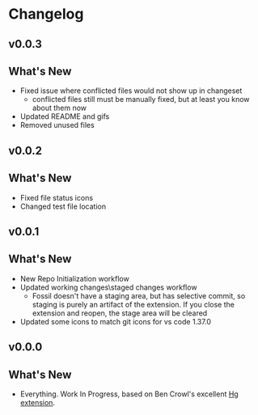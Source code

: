 Changelog
=============================================


v0.0.3
---------------------------------------------
## What's New
- Fixed issue where conflicted files would not show up in changeset
    - conflicted files still must be manually fixed, but at least you know about them now
- Updated README and gifs
- Removed unused files


v0.0.2
---------------------------------------------
## What's New
- Fixed file status icons
- Changed test file location


v0.0.1
---------------------------------------------
## What's New
- New Repo Initialization workflow
- Updated working changes\staged changes workflow
    - Fossil doesn't have a staging area, but has selective commit, so staging is purely an artifact of the extension. If you close the extension and reopen, the stage area will be cleared
- Updated some icons to match git icons for vs code 1.37.0


v0.0.0
---------------------------------------------
## What's New
- Everything. Work In Progress, based on Ben Crowl's excellent [Hg extension](https://github.com/mrcrowl/vscode-hg/).

